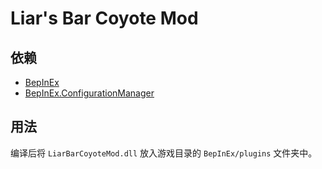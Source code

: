 # Liar's Bar Coyote Mod

## 依赖

- [BepInEx](https://github.com/BepInEx/BepInEx)
- [BepInEx.ConfigurationManager](https://github.com/BepInEx/BepInEx.ConfigurationManager)

## 用法

编译后将 `LiarBarCoyoteMod.dll` 放入游戏目录的 `BepInEx/plugins` 文件夹中。
